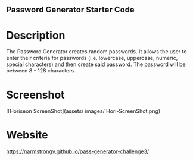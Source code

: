 ## Password Generator Starter Code

# Description
The Password Generator creates random passwords. It allows the user to enter their criteria for passwords (i.e. lowercase, uppercase, numeric, special characters) and then create said password. The password will be between 8 - 128 characters.

# Screenshot
![Horiseon ScreenShot](assets/ images/ Hori-ScreenShot.png)

# Website
https://narmstrongv.github.io/pass-generator-challenge3/
